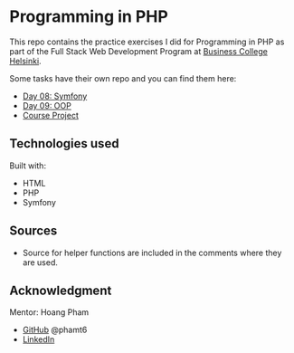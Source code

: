 # Programming in PHP

This repo contains the practice exercises I did for Programming in PHP as part of the Full Stack Web Development Program at [Business College Helsinki](https://en.bc.fi/qualifications/full-stack-web-developer-program/).

Some tasks have their own repo and you can find them here:

- [Day 08: Symfony](//github.com/laurielim/REACT21K_PHP_Day_08_Symfony_Controller)
- [Day 09: OOP](//github.com/laurielim/REACT21K_PHP_Day_09_OOP)
- [Course Project](//github.com/laurielim/REACT21K_PHP_PROJECT)

## Technologies used

Built with:

- HTML
- PHP
- Symfony

## Sources

- Source for helper functions are included in the comments where they are used.

## Acknowledgment

Mentor: Hoang Pham

- [GitHub](//github.com/phamt6) @phamt6
- [LinkedIn](//www.linkedin.com/in/tienhoangpham/)

